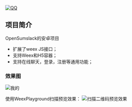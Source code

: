 [![QQ](http://pub.idqqimg.com/wpa/images/group.png)](https://jq.qq.com/?_wv=1027&k=5HWgxBZ)

## 项目简介

OpenSumslack的安卓项目

- 扩展了weex JS接口；
- 支持Weex和H5容器；
- 支持在线聊天，登录，注册等通用功能；

### 效果图

<img src='http://wxapps.sumslack.com/demo2/preview.png' alt='我的'/>

使用WeexPlayground扫描预览效果：
<img src='http://wxapps.sumslack.com/demo2/demo.png' alt='扫描二维码预览效果'/>